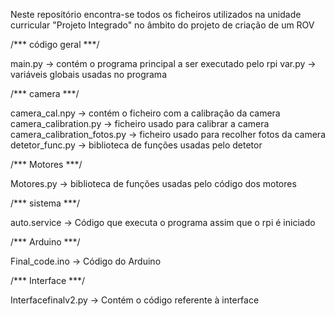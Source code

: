 Neste repositório encontra-se todos os ficheiros utilizados na unidade curricular "Projeto Integrado"
no âmbito do projeto de criação de um ROV

/*** código geral ***/

main.py -> contém o programa principal a ser executado pelo rpi
var.py -> variáveis globais usadas no programa


/*** camera ***/

camera_cal.npy -> contém o ficheiro com a calibração da camera
camera_calibration.py -> ficheiro usado para calibrar a camera
camera_calibration_fotos.py -> ficheiro usado para recolher fotos da camera
detetor_func.py -> biblioteca de funções usadas pelo detetor


/*** Motores ***/ 

Motores.py -> biblioteca de funções usadas pelo código dos motores


/*** sistema ***/ 

auto.service -> Código que executa o programa assim que o rpi é iniciado


/*** Arduino ***/

Final_code.ino -> Código do Arduino


/*** Interface ***/ 

Interfacefinalv2.py -> Contém o código referente à interface